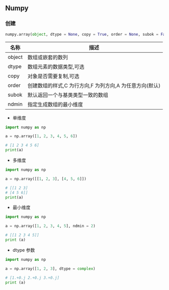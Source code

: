 <!--
 * @Description: 
 * @Version: 1.0
 * @Author: DaLao
 * @Email: dalao_li@163.com
 * @Date: 2021-01-16 17:59:34
 * @LastEditors: dalao
 * @LastEditTime: 2022-04-10 14:40:28
-->

## Numpy


### 创建

```py
numpy.array(object, dtype = None, copy = True, order = None, subok = False, ndmin = 0)
```

| 名称   | 描述                                                    |
| ------ | ------------------------------------------------------- |
| object | 数组或嵌套的数列                                        |
| dtype  | 数组元素的数据类型,可选                                 |
| copy   | 对象是否需要复制,可选                                   |
| order  | 创建数组的样式,C 为行方向,F 为列方向,A 为任意方向(默认) |
| subok  | 默认返回一个与基类类型一致的数组                        |
| ndmin  | 指定生成数组的最小维度                                  |


- 单维度

```py
import numpy as np

a = np.array([1, 2, 3, 4, 5, 6])

# [1 2 3 4 5 6]
print(a)
```

- 多维度

```py
import numpy as np

a = np.array([[1, 2, 3], [4, 5, 6]])

# [[1 2 3]
# [4 5 6]]
print(a)
```

- 最小维度

```py
import numpy as np

a = np.array([1, 2, 3, 4, 5], ndmin = 2)

# [[1 2 3 4 5]]
print (a)
```

- dtype 参数

```py
import numpy as np

a = np.array([1, 2, 3], dtype = complex)

# [1.+0.j 2.+0.j 3.+0.j]
print (a)
```